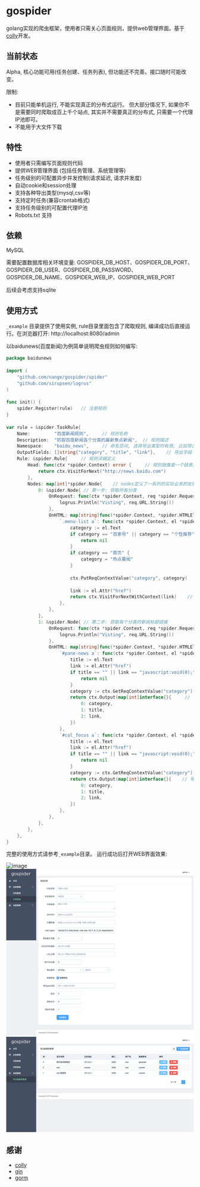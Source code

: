 # gospider
golang实现的爬虫框架，使用者只需关心页面规则，提供web管理界面。基于[colly](https://github.com/gocolly/colly)开发。


## 当前状态
Alpha, 核心功能可用(任务创建、任务列表), 但功能还不完善。接口随时可能改变。

限制: 
* 目前只能单机运行, 不能实现真正的分布式运行。 但大部分情况下, 如果你不是需要同时爬取成百上千个站点, 其实并不需要真正的分布式, 
只需要一个代理IP池即可。
* 不能用于大文件下载


## 特性
* 使用者只需编写页面规则代码
* 提供WEB管理界面 (包括任务管理、系统管理等)
* 任务级别的可配置异步并发控制(请求延迟, 请求并发度)
* 自动cookie和session处理
* 支持各种导出类型(mysql,csv等)
* 支持定时任务(兼容crontab格式)
* 支持任务级别的可配置代理IP池
* Robots.txt 支持

## 依赖
MySQL

需要配置数据库相关环境变量: GOSPIDER_DB_HOST、GOSPIDER_DB_PORT、GOSPIDER_DB_USER、GOSPIDER_DB_PASSWORD、GOSPIDER_DB_NAME、GOSPIDER_WEB_IP、GOSPIDER_WEB_PORT

后续会考虑支持sqlite

## 使用方式
`_example` 目录提供了使用实例, rule目录里面包含了爬取规则, 编译成功后直接运行。在浏览器打开: http://localhost:8080/admin

以baidunews(百度新闻)为例简单说明爬虫规则如何编写:
```go
package baidunews

import (
	"github.com/nange/gospider/spider"
	"github.com/sirupsen/logrus"
)

func init() {
	spider.Register(rule)   // 注册规则
}

var rule = &spider.TaskRule{
	Name:         "百度新闻规则",     // 规则名称
	Description:  "抓取百度新闻各个分类的最新焦点新闻",  // 规则描述
	Namespace:    "baidu_news",     // 命名空间, 选择导出类型时有用, 比如导出类型为MySQL时, namespace相当于表明
	OutputFields: []string{"category", "title", "link"},    // 导出字段
	Rule: &spider.Rule{     // 规则详细定义
		Head: func(ctx *spider.Context) error {     // 规则就像是一个链表, head为头节点, 后续为node节点, head节点的处理应该足够简单, 比如定义入口链接, 处理登陆等
			return ctx.VisitForNext("http://news.baidu.com")
		},
		Nodes: map[int]*spider.Node{    // nodes定义了一系列的实际业务的处理步骤, 一个复杂的业务可以被分为多个连续的子任务, key从0开始递增
			0: &spider.Node{ // 第一步: 获取所有分类
				OnRequest: func(ctx *spider.Context, req *spider.Request) { // 实际请求发出之前执行
					logrus.Println("Visting", req.URL.String())
				},
				OnHTML: map[string]func(*spider.Context, *spider.HTMLElement) error {  // 返回结果是html时执行, map的key为页面选择器(和jquery的选择器语法相同)
					`.menu-list a`: func(ctx *spider.Context, el *spider.HTMLElement) error { // 获取所有分类
						category := el.Text
						if category == "百家号" || category == "个性推荐" {
							return nil
						}
						if category == "首页" {
							category = "热点要闻"
						}

						ctx.PutReqContextValue("category", category)     // 在请求的context中存储key,value值(通常用于需要传递参数到下一个处理流程时使用)

						link := el.Attr("href")
						return ctx.VisitForNextWithContext(link)    // 定义下一个处理流程的入口, 并且保留context上下文
					},
				},
			},
			1: &spider.Node{ // 第二步: 获取每个分类的新闻标题链接
				OnRequest: func(ctx *spider.Context, req *spider.Request) {
					logrus.Println("Visting", req.URL.String())
				},
				OnHTML: map[string]func(*spider.Context, *spider.HTMLElement) error {
					`#pane-news a`: func(ctx *spider.Context, el *spider.HTMLElement) error {
						title := el.Text
						link := el.Attr("href")
						if title == "" || link == "javascript:void(0);" {
							return nil
						}
						category := ctx.GetReqContextValue("category")   // 取出上一步context中存储的值
						return ctx.Output(map[int]interface{}{     // 导出字段, key从0递增, 很上面的OutputFields内容需要一一对应
							0: category,
							1: title,
							2: link,
						})
					},
					`#col_focus a`: func(ctx *spider.Context, el *spider.HTMLElement) error {
						title := el.Text
						link := el.Attr("href")
						if title == "" || link == "javascript:void(0);" {
							return nil
						}
						category := ctx.GetReqContextValue("category")      // 取出上一步context中存储的值
						return ctx.Output(map[int]interface{}{    // 导出字段, key从0递增, 很上面的OutputFields内容需要一一对应
							0: category,
							1: title,
							2: link,
						})
					},
				},
			},
		},
	},
}

```
完整的使用方式请参考`_example`目录。 运行成功后打开WEB界面效果:

![image](images/gospider_task_list.png)
![image](images/gospider_task_create.png)
![image](images/gospider_sysdb.png)


## 感谢
* [colly](https://github.com/gocolly/colly)
* [gin](https://github.com/gin-gonic/gin)
* [gorm](https://github.com/jinzhu/gorm)
